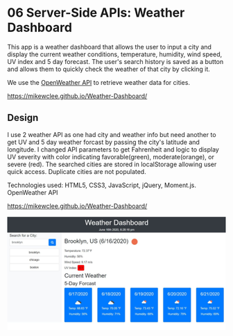 # 06 Server-Side APIs: Weather Dashboard

This app is a weather dashboard that allows the user to input a city and display the current weather conditions, temperature, humidity, wind speed, UV index and 5 day forecast. The user's search history is saved as a button and allows them to quickly check the weather of that city by clicking it.

We use the [OpenWeather API](https://openweathermap.org/api) to retrieve weather data for cities. 

https://mikewclee.github.io/Weather-Dashboard/


## Design

I use 2 weather API as one had city and weather info but need another to get UV and 5 day weather forcast by passing the city's latitude and longitude. 
I changed API parameters to get Fahrenheit and logic to display UV severity with color indicating favorable(green), moderate(orange), or severe (red).
The searched cities are stored in localStorage allowing user quick access.  Duplicate cities are not populated.

Technologies used: HTML5, CSS3, JavaScript, jQuery, Moment.js. OpenWeather API

https://mikewclee.github.io/Weather-Dashboard/

![weatherdemo](Assets/images/weather.JPG)
